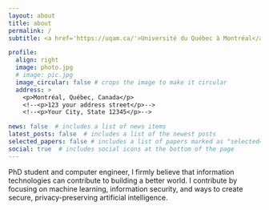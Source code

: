 ```yaml
---
layout: about
title: about
permalink: /
subtitle: <a href='https://uqam.ca/'>Université du Québec à Montréal</a>

profile:
  align: right
  image: photo.jpg
  # image: pic.jpg
  image_circular: false # crops the image to make it circular
  address: >
    <p>Montréal, Québec, Canada</p>
    <!--<p>123 your address street</p>-->
    <!--<p>Your City, State 12345</p>-->

news: false  # includes a list of news items
latest_posts: false  # includes a list of the newest posts
selected_papers: false # includes a list of papers marked as "selected={true}"
social: true  # includes social icons at the bottom of the page
---
```


PhD student and computer engineer, I firmly believe that information technologies can contribute to building a better world. I contribute by focusing on machine learning, information security, and ways to create secure, privacy-preserving artificial intelligence.
